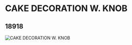 # CAKE DECORATION W. KNOB
## 18918
![CAKE DECORATION W. KNOB](https://lc-www-live-s.legocdn.com/media/bricks/5/2/6108780.jpg)